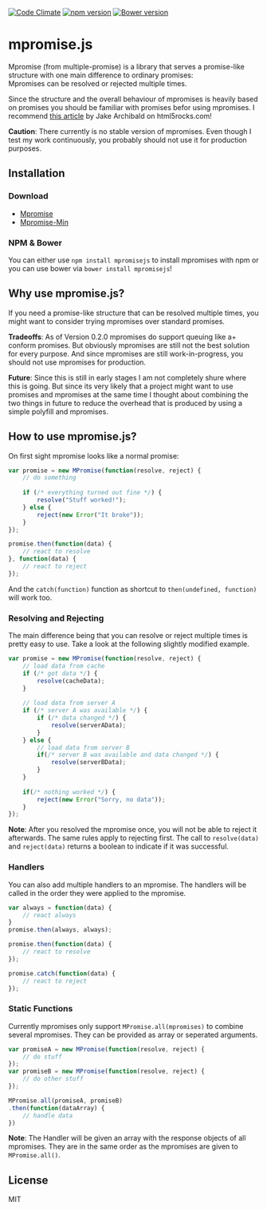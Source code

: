 [![Code Climate](https://codeclimate.com/github/lucianw/mpromise/badges/gpa.svg)](https://codeclimate.com/github/lucianw/MPromise)
[![npm version](https://badge.fury.io/js/mpromisejs.svg)](http://badge.fury.io/js/mpromisejs)
[![Bower version](https://badge.fury.io/bo/mpromisejs.svg)](http://badge.fury.io/bo/mpromisejs)
# mpromise.js
Mpromise (from multiple-promise) is a library that serves a promise-like structure with one main difference to ordinary promises:  
Mpromises can be resolved or rejected multiple times. 

Since the structure and the overall behaviour of mpromises is heavily based on promises you should be familiar with promises befor using mpromises. I recommend [this article](http://www.html5rocks.com/en/tutorials/es6/promises/) by Jake Archibald on html5rocks.com!

**Caution**: There currently is no stable version of mpromises. Even though I test my work continuously, you probably should not use it for production purposes.

## Installation

### Download

- [Mpromise](https://raw.githubusercontent.com/LucianW/MPromise/master/build/mpromise.js)
- [Mpromise-Min](https://raw.githubusercontent.com/LucianW/MPromise/master/build/mpromise.min.js)

### NPM & Bower

You can either use `npm install mpromisejs` to install mpromises with npm or you can use bower via `bower install mpromisejs`!

## Why use mpromise.js?
If you need a promise-like structure that can be resolved multiple times, you might want to consider trying mpromises over standard promises.

**Tradeoffs**: As of Version 0.2.0 mpromises do support queuing like a+ conform promises. But obviously mpromises are still not the best solution for every purpose. And since mpromises are still work-in-progress, you should not use mpromises for production.

**Future**: Since this is still in early stages I am not completely shure where this is going. But since its very likely that a project might want to use promises and mpromises at the same time I thought about combining the two things in future to reduce the overhead that is produced by using a simple polyfill and mpromises.

## How to use mpromise.js?
On first sight mpromise looks like a normal promise:

```js
var promise = new MPromise(function(resolve, reject) {
	// do something
	
	if (/* everything turned out fine */) {
		resolve("Stuff worked!");
	} else {
		reject(new Error("It broke"));
	}
});

promise.then(function(data) {
	// react to resolve
}, function(data) {
	// react to reject
});
```
And the `catch(function)` function as shortcut to `then(undefined, function)` will work too.

### Resolving and Rejecting
The main difference being that you can resolve or reject multiple times is pretty easy to use. Take a look at the following slightly modified example.

```js
var promise = new MPromise(function(resolve, reject) {
	// load data from cache
	if (/* got data */) {
		resolve(cacheData);
	} 
	
	// load data from server A
	if (/* server A was available */) {
		if (/* data changed */) {
			resolve(serverAData);
		}
	} else {
		// load data from server B
		if(/* server B was available and data changed */) {
			resolve(serverBData);
		}
	}
	
	if(/* nothing worked */) {
		reject(new Error("Sorry, no data"));
	}
});
```
**Note**: After you resolved the mpromise once, you will not be able to reject it afterwards. The same rules apply to rejecting first. The call to `resolve(data)` and `reject(data)` returns a boolean to indicate if it was successful.

### Handlers
You can also add multiple handlers to an mpromise. The handlers will be called in the order they were applied to the mpromise.

```js
var always = function(data) {
	// react always
}
promise.then(always, always);

promise.then(function(data) {
	// react to resolve
});

promise.catch(function(data) {
	// react to reject
});
```

### Static Functions
Currently mpromises only support `MPromise.all(mpromises)` to combine several mpromises. They can be provided as array or seperated arguments.

```js
var promiseA = new MPromise(function(resolve, reject) {
	// do stuff
});
var promiseB = new MPromise(function(resolve, reject) {
	// do other stuff
});

MPromise.all(promiseA, promiseB)
.then(function(dataArray) {
	// handle data
})
```
**Note**: The Handler will be given an array with the response objects of all mpromises. They are in the same order as the mpromises are given to `MPromise.all()`.

## License
MIT